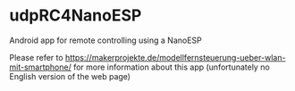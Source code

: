 # udpRC4NanoESP
Android app for remote controlling using a NanoESP

Please refer to https://makerprojekte.de/modellfernsteuerung-ueber-wlan-mit-smartphone/ for more information about this app (unfortunately no English version of the web page)
